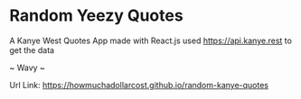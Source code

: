 
# Random Yeezy Quotes
A Kanye West Quotes App made with React.js
used https://api.kanye.rest to get the data

~ Wavy ~

Url Link: https://howmuchadollarcost.github.io/random-kanye-quotes 
